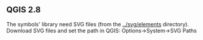## QGIS 2.8

The symbols' library need SVG files (from the [../svg/elements](../svg/elements) directory).  Download SVG files and set the path in QGIS: Options->System->SVG Paths



